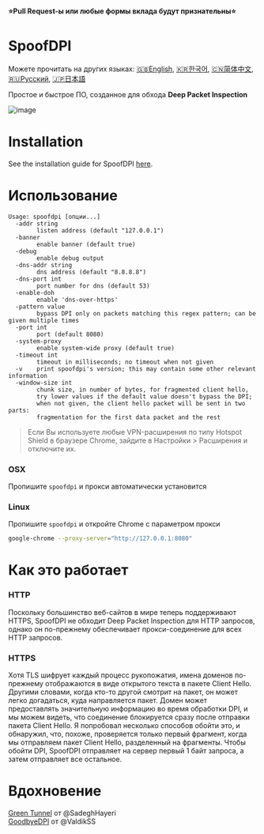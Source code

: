 **⭐Pull Request-ы или любые формы вклада будут признательны⭐**

# SpoofDPI

Можете прочитать на других языках: [🇬🇧English](https://github.com/xvzc/SpoofDPI), [🇰🇷한국어](https://github.com/xvzc/SpoofDPI/blob/main/_docs/README_ko.md), [🇨🇳简体中文](https://github.com/xvzc/SpoofDPI/blob/main/_docs/README_zh-cn.md), [🇷🇺Русский](https://github.com/xvzc/SpoofDPI/blob/main/_docs/README_ru.md), [🇯🇵日本語](https://github.com/xvzc/SpoofDPI/blob/main/_docs/README_ja.md)

Простое и быстрое ПО, созданное для обхода **Deep Packet Inspection**

![image](https://user-images.githubusercontent.com/45588457/148035986-8b0076cc-fefb-48a1-9939-a8d9ab1d6322.png)

# Installation
See the installation guide for SpoofDPI [here](https://github.com/xvzc/SpoofDPI/blob/main/_docs/INSTALL.md).

# Использование
```
Usage: spoofdpi [опции...]
  -addr string
        listen address (default "127.0.0.1")
  -banner
        enable banner (default true)
  -debug
        enable debug output
  -dns-addr string
        dns address (default "8.8.8.8")
  -dns-port int
        port number for dns (default 53)
  -enable-doh
        enable 'dns-over-https'
  -pattern value
        bypass DPI only on packets matching this regex pattern; can be given multiple times
  -port int
        port (default 8080)
  -system-proxy
        enable system-wide proxy (default true)
  -timeout int
        timeout in milliseconds; no timeout when not given
  -v    print spoofdpi's version; this may contain some other relevant information
  -window-size int
        chunk size, in number of bytes, for fragmented client hello,
        try lower values if the default value doesn't bypass the DPI;
        when not given, the client hello packet will be sent in two parts:
        fragmentation for the first data packet and the rest
```
> Если Вы используете любые VPN-расширения по типу Hotspot Shield в браузере
  Chrome, зайдите в Настройки > Расширения и отключите их.

### OSX
Пропишите `spoofdpi` и прокси автоматически установится

### Linux
Пропишите `spoofdpi` и откройте Chrome с параметром прокси
```bash
google-chrome --proxy-server="http://127.0.0.1:8080"
```

# Как это работает
### HTTP
Поскольку большинство веб-сайтов в мире теперь поддерживают HTTPS, SpoofDPI не обходит Deep Packet Inspection для HTTP запросов, однако он по-прежнему обеспечивает прокси-соединение для всех HTTP запросов.

### HTTPS
Хотя TLS шифрует каждый процесс рукопожатия, имена доменов по-прежнему отображаются в виде открытого текста в пакете Client Hello. Другими словами, когда кто-то другой смотрит на пакет, он может легко догадаться, куда направляется пакет. Домен может предоставлять значительную информацию во время обработки DPI, и мы можем видеть, что соединение блокируется сразу после отправки пакета Client Hello.
Я попробовал несколько способов обойти это, и обнаружил, что, похоже, проверяется только первый фрагмент, когда мы отправляем пакет Client Hello, разделенный на фрагменты. Чтобы обойти DPI, SpoofDPI отправляет на сервер первый 1 байт запроса, а затем отправляет все остальное.

# Вдохновение
[Green Tunnel](https://github.com/SadeghHayeri/GreenTunnel) от @SadeghHayeri  
[GoodbyeDPI](https://github.com/ValdikSS/GoodbyeDPI) от @ValdikSS
